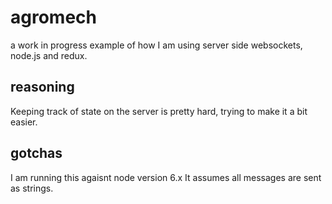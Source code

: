# agromech

a work in progress example of how I am using server side websockets, node.js and
redux.

## reasoning
Keeping track of state on the server is pretty hard, trying to make it a bit easier.

## gotchas
I am running this agaisnt node version 6.x
It assumes all messages are sent as strings.
